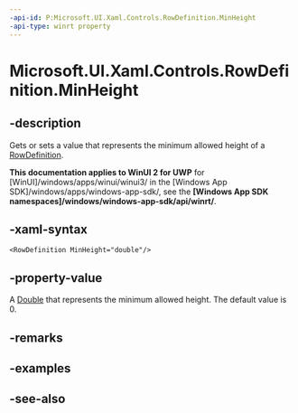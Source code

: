 ```yaml
---
-api-id: P:Microsoft.UI.Xaml.Controls.RowDefinition.MinHeight
-api-type: winrt property
---
```


<!-- Property syntax
public double MinHeight { get;  set; }
-->

# Microsoft.UI.Xaml.Controls.RowDefinition.MinHeight

## -description
Gets or sets a value that represents the minimum allowed height of a [RowDefinition](rowdefinition.md).

**This documentation applies to WinUI 2 for UWP** for [WinUI]/windows/apps/winui/winui3/ in the [Windows App SDK]/windows/apps/windows-app-sdk/, see the **[Windows App SDK namespaces]/windows/windows-app-sdk/api/winrt/**.

## -xaml-syntax
```xaml
<RowDefinition MinHeight="double"/>
```


## -property-value
A [Double](/dotnet/api/system.double?view=dotnet-uwp-10.0&preserve-view=true) that represents the minimum allowed height. The default value is 0.

## -remarks

## -examples

## -see-also
